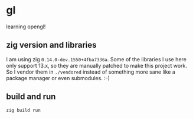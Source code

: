 # gl

learning opengl!

## zig version and libraries

I am using zig `0.14.0-dev.1550+4fba7336a`. Some of the libraries I use here
only support 13.x, so they are manually patched to make this project work. So I
vendor them in `./vendored` instead of something more sane like a package
manager or even submodules. :-)

## build and run

`zig build run`
